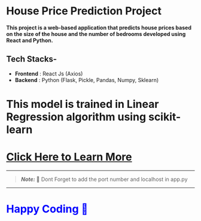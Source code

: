 # House Price Prediction Project

**This project is a web-based application that predicts house prices based on the size of the house and the number of bedrooms developed using React and Python.**

## Tech Stacks-

- **Frontend** : React Js (Axios)
- **Backend** : Python (Flask, Pickle, Pandas, Numpy, Sklearn)

# This model is trained in Linear Regression algorithm using scikit-learn

# [Click Here to Learn More](https://rishabhraj43.hashnode.dev/integrating-machine-learning-model-with-web-app#heading-integrating-with-flask-api)

-------------------------------------------------------------

> **_Note:_ 📢** Dont Forget to add the port number and localhost in app.py
------------------------------------------------------------



<h1 style="color:blue;">Happy Coding 🎉</h1>
